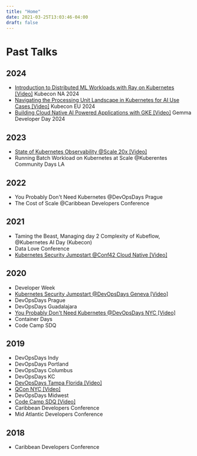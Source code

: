 ```yaml
---
title: "Home"
date: 2021-03-25T13:03:46-04:00
draft: false
---
```


# Past Talks

## 2024

* [Introduction to Distributed ML Workloads with Ray on Kubernetes [Video]](https://youtu.be/M5FAI2kmcdE?si=qSzq6POqyUQxU2hn) Kubecon NA 2024
* [Navigating the Processing Unit Landscape in Kubernetes for AI Use Cases [Video]](https://youtu.be/195X1yItSLc) Kubecon EU 2024
* [Building Cloud Native AI Powered Applications with GKE [Video]](https://youtu.be/GuSGu9DDFWk?si=EhWIMFwqYY9Wxyrc) Gemma Developer Day 2024

## 2023

* [State of Kubernetes Observability @Scale 20x [Video]](https://youtu.be/E-ww5strzjg)
* Running Batch Workload on Kubernetes at Scale @Kuberentes Community Days LA

## 2022

* You Probably Don't Need Kubernetes @DevOpsDays Prague
* The Cost of Scale @Caribbean Developers Conference

## 2021

* Taming the Beast, Managing day 2 Complexity of Kubeflow, @Kubernetes AI Day (Kubecon)
* Data Love Conference
* [Kubernetes Security Jumpstart @Conf42 Cloud Native [Video]](https://www.youtube.com/watch?v=FGfsf2pyF5Y)

## 2020
* Developer Week
* [Kubernetes Security Jumpstart @DevOpsDays Geneva [Video]](https://youtu.be/G5QrdopWBXs)
* DevOpsDays Prague
* DevOpsDays Guadalajara
* [You Probably Don't Need Kubernetes @DevOpsDays NYC [Video]](https://www.youtube.com/watch?v=GwTo8lxBXwE) 
* Container Days
* Code Camp SDQ

## 2019
* DevOpsDays Indy
* DevOpsDays Portland
* DevOpsDays Columbus
* DevOpsDays KC
* [DevOpsDays Tampa Florida [Video]](https://youtu.be/LRNr3nOSggI)
* [QCon NYC [Video]](https://youtu.be/HeCy-T6CYBo)
* DevOpsDays Midwest
* [Code Camp SDQ [Video]](https://youtu.be/cuIDHtXgeIE)
* Caribbean Developers Conference
* Mid Atlantic Developers Conference

## 2018
* Caribbean Developers Conference
